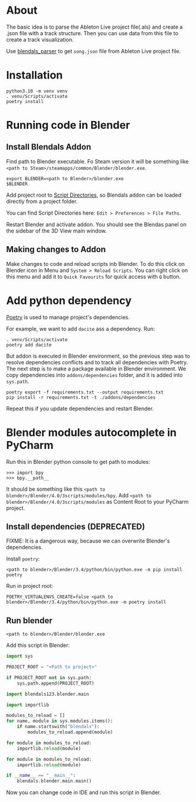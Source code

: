 # About

The basic idea is to parse the Ableton Live project file(.als) 
and create a .json file with a track structure. Then you can use data from
this file to create a track visualization.

Use [blendals_parser](https://github.com/Alerion/blendals_parser) to get `song.json` file
from Ableton Live project file.


# Installation

```
python3.10 -m venv venv
. venv/Scripts/activate
poetry install
```


# Running code in Blender

## Install Blendals Addon

Find path to Blender executable. Fo Steam version it will be something like `<path to Steam>/steamapps/common/Blender/blender.exe`.

```
export BLENDER=<path to Blender>/blender.exe
$BLENDER
```

Add project root to [Script Directories](https://docs.blender.org/manual/en/latest/editors/preferences/file_paths.html#script-directories),
so Blendals addon can be loaded directly from a project folder.

You can find Script Directories here: `Edit > Preferences > File Paths`.

Restart Blender and activate addon. You should see the Blendas panel on the sidebar of the 3D View main window.


## Making changes to Addon

Make changes to code and reload scripts inb Blender. To do this click on Blender icon in Menu and `System > Reload Scripts`.
You can right click on this menu and add it to `Quick Favourits` for quick access with `Q` button.


# Add python dependency

[Poetry](https://python-poetry.org/) is used to manage project's dependencies.

For example, we want to add `dacite` ass a dependency. Run:

```
. venv/Scripts/activate
poetry add dacite
```

But addon is executed in Blender environment, so the previous step was to resolve dependencies conflicts
and to track all dependencies with Poetry. The next step is to make a package available in Blender environment.
We copy dependencies into `addons/dependencies` folder, and it is added into `sys.path`.

```
poetry export -f requirements.txt --output requirements.txt
pip install -r requirements.txt -t ./addons/dependencies
```

Repeat this if you update dependencies and restart Blender.


# Blender modules autocomplete in PyCharm

Run this in Blender python console to get path to modules:
```
>>> import bpy
>>> bpy.__path__
```

It should be something like this `<path to blender>/Blender/4.0/3scripts/modules/bpy`.
Add `<path to blender>/Blender/4.0/3scripts/modules` as Content Root to your PyCharm project.


## Install dependencies (DEPRECATED)

FIXME: It is a dangerous way, because we can overwrite Blender's dependencies. 

Install `poetry`:
```
<path to blender>/Blender/3.4/python/bin/python.exe -m pip install poetry
```

Run in project root:
```
POETRY_VIRTUALENVS_CREATE=false <path to blender>/Blender/3.4/python/bin/python.exe -m poetry install
```

## Run blender

```
<path to blender>/Blender/blender.exe
```

Add this script in Blender:

```python
import sys

PROJECT_ROOT = "<Path to project>"

if PROJECT_ROOT not in sys.path:
    sys.path.append(PROJECT_ROOT)

import blendals123.blender.main

import importlib

modules_to_reload = []
for name, module in sys.modules.items():
    if name.startswith("blendals"):
        modules_to_reload.append(module)

for module in modules_to_reload:
    importlib.reload(module)

for module in modules_to_reload:
    importlib.reload(module)

if __name__ == "__main__":
    blendals.blender.main.main()
```

Now you can change code in IDE and run this script in Blender.

